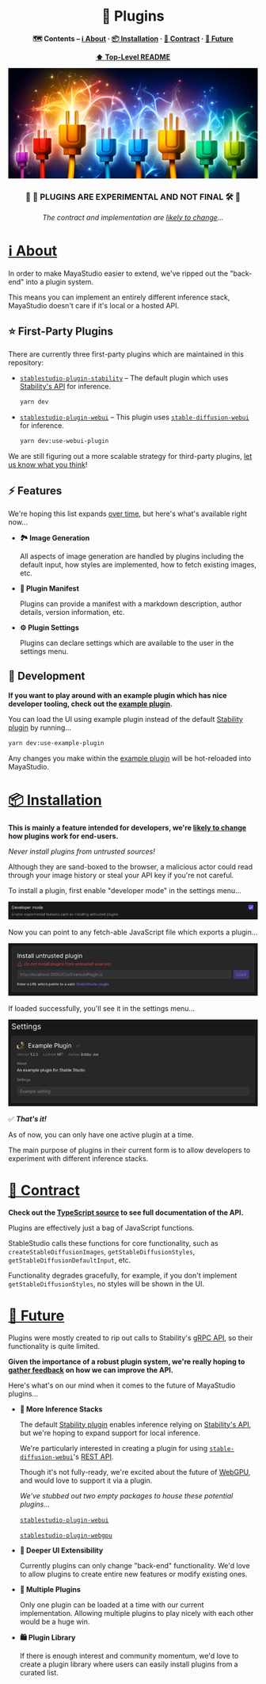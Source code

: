 <div align="center">

# 🔌 Plugins

**🗺 Contents – [ℹ️ About](#about) · [📦 Installation](#installation) · [🤝 Contract](#technology) · [🔮 Future](#conventions)**

**[⬆️ Top-Level README](../../README.md)**

![MagicalElectricPlugs](../../misc/MagicalElectricPlugs.png)

### 🚧 👷 **PLUGINS ARE EXPERIMENTAL AND NOT FINAL** 🛠 🚧

_The contract and implementation are [likely to change](https://github.com/Stability-AI/StableStudio/issues/3)..._

</div>

# <a id="about" href="#about">ℹ️ About</a>

In order to make MayaStudio easier to extend, we've ripped out the "back-end" into a plugin system.

This means you can implement an entirely different inference stack, MayaStudio doesn't care if it's local or a hosted API.

## ⭐️ First-Party Plugins

There are currently three first-party plugins which are maintained in this repository:

- [`stablestudio-plugin-stability`](../stablestudio-plugin-stability/src/index.ts) – The default plugin which uses [Stability's API](https://platform.stability.ai) for inference.

  ```bash
  yarn dev
  ```

- [`stablestudio-plugin-webui`](../stablestudio-plugin-webui/README.md) – This plugin uses [`stable-diffusion-webui`](https://github.com/AUTOMATIC1111/stable-diffusion-webui) for inference.

  ```bash
  yarn dev:use-webui-plugin
  ```

We are still figuring out a more scalable strategy for third-party plugins, [let us know what you think](https://github.com/Stability-AI/StableStudio/issues/3)!

## ⚡️ Features

We're hoping this list expands [over time](#future), but here's what's available right now...

- **🏞 Image Generation**

  All aspects of image generation are handled by plugins including the default input, how styles are implemented, how to fetch existing images, etc.

- **🪪 Plugin Manifest**

  Plugins can provide a manifest with a markdown description, author details, version information, etc.

- **⚙️ Plugin Settings**

  Plugins can declare settings which are available to the user in the settings menu.

## 🧪 Development

**If you want to play around with an example plugin which has nice developer tooling, check out the [example plugin](../stablestudio-plugin-example/src/index.ts).**

You can load the UI using example plugin instead of the default [Stability plugin](../stablestudio-plugin-stability/src/index.ts) by running...

```bash
yarn dev:use-example-plugin
```

Any changes you make within the [example plugin](../stablestudio-plugin-example/src/index.ts) will be hot-reloaded into MayaStudio.

# <a id="installation" href="#installation">📦 Installation</a>

**This is mainly a feature intended for developers, we're [likely to change](https://github.com/Stability-AI/StableStudio/issues/3) how plugins work for end-users.**

_Never install plugins from untrusted sources!_

Although they are sand-boxed to the browser, a malicious actor could read through your image history or steal your API key if you're not careful.

To install a plugin, first enable "developer mode" in the settings menu...

![DeveloperMode](../../misc/DeveloperMode.png)

Now you can point to any fetch-able JavaScript file which exports a plugin...

![InstallPlugin](../../misc/InstallPlugin.png)

If loaded successfully, you'll see it in the settings menu...

![ExamplePlugin](../../misc/ExamplePlugin.png)

✅ _**That's it!**_

As of now, you can only have one active plugin at a time.

The main purpose of plugins in their current form is to allow developers to experiment with different inference stacks.

# <a id="contract" href="#contract">🤝 Contract</a>

**Check out the [TypeScript source](./src/Plugin.ts) to see full documentation of the API.**

Plugins are effectively just a bag of JavaScript functions.

StableStudio calls these functions for core functionality, such as `createStableDiffusionImages`, `getStableDiffusionStyles`, `getStableDiffusionDefaultInput`, etc.

Functionality degrades gracefully, for example, if you don't implement `getStableDiffusionStyles`, no styles will be shown in the UI.

# <a id="future" href="#future">🔮 Future</a>

Plugins were mostly created to rip out calls to Stability's [gRPC API](https://platform.stability.ai), so their functionality is quite limited.

**Given the importance of a robust plugin system, we're really hoping to [gather feedback](https://github.com/Stability-AI/StableStudio/issues/3) on how we can improve the API.**

Here's what's on our mind when it comes to the future of MayaStudio plugins...

- **🧠 More Inference Stacks**

  The default [Stability plugin](../stablestudio-plugin-stability/src/index.ts) enables inference relying on [Stability's API](../stablestudio-plugin-stability/src/index.ts), but we're hoping to expand support for local inference.

  We're particularly interested in creating a plugin for using [`stable-diffusion-webui`](https://github.com/AUTOMATIC1111/stable-diffusion-webui)'s [REST API](https://github.com/AUTOMATIC1111/stable-diffusion-webui/wiki/API).

  Though it's not fully-ready, we're excited about the future of [WebGPU](https://developer.mozilla.org/en-US/docs/Web/API/WebGPU_API), and would love to support it via a plugin.

  _We've stubbed out two empty packages to house these potential plugins..._

  [`stablestudio-plugin-webui`](../stablestudio-plugin-webui/src/index.ts)

  [`stablestudio-plugin-webgpu`](../stablestudio-plugin-webgpu/src/index.ts)

- **🎨 Deeper UI Extensibility**

  Currently plugins can only change "back-end" functionality. We'd love to allow plugins to create entire new features or modify existing ones.

- **🧱 Multiple Plugins**

  Only one plugin can be loaded at a time with our current implementation. Allowing multiple plugins to play nicely with each other would be a huge win.

- **🛍 Plugin Library**

  If there is enough interest and community momentum, we'd love to create a plugin library where users can easily install plugins from a curated list.
